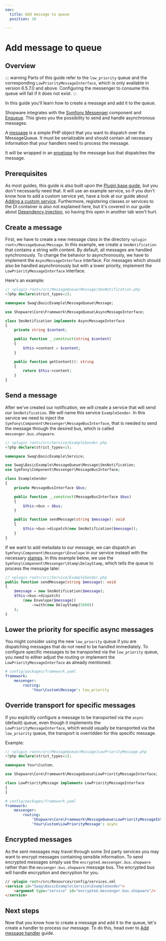```yaml
---
nav:
  title: Add message to queue
  position: 10

---
```


# Add message to queue

## Overview

::: warning
Parts of this guide refer to the `low_priority` queue and the corresponding `LowPriorityMessageInterface`, which is only available in version 6.5.7.0 and above. Configuring the messenger to consume this queue will fail if it does not exist.
:::

In this guide you'll learn how to create a message and add it to the queue.

Shopware integrates with the [Symfony Messenger](https://symfony.com/doc/current/components/messenger.html) component and [Enqueue](https://enqueue.forma-pro.com/). This gives you the possibility to send and handle asynchronous messages.

A [message](https://symfony.com/doc/current/messenger.html#creating-a-message-handler) is a simple PHP object that you want to dispatch over the MessageQueue. It must be serializable and should contain all necessary information that your handlers need to process the message.

It will be wrapped in an [envelope](https://symfony.com/doc/current/components/messenger.html#adding-metadata-to-messages-envelopes) by the message bus that dispatches the message.

## Prerequisites

As most guides, this guide is also built upon the [Plugin base guide](../../plugin-base-guide), but you don't necessarily need that. It will use an example service, so if you don't know how to add a custom service yet, have a look at our guide about [Adding a custom service](../../plugin-fundamentals/add-custom-service). Furthermore, registering classes or services to the DI container is also not explained here, but it's covered in our guide about [Dependency injection](../../plugin-fundamentals/dependency-injection), so having this open in another tab won't hurt.

## Create a message

First, we have to create a new message class in the directory `<plugin root>/MessageQueue/Message`. In this example, we create a `SmsNotification` that contains a string with content. By default, all messages are handled synchronously. To change the behavior to asynchronously, we have to implement the `AsyncMessageInterface` interface. For messages which should also be handled asynchronously but with a lower priority, implement the `LowPriorityMessageInterface` interface.

Here's an example:

```php
// <plugin root>/src/MessageQueue/Message/SmsNotification.php
<?php declare(strict_types=1);

namespace Swag\BasicExample\MessageQueue\Message;

use Shopware\Core\Framework\MessageQueue\AsyncMessageInterface;

class SmsNotification implements AsyncMessageInterface
{
    private string $content;

    public function __construct(string $content)
    {
        $this->content = $content;
    }

    public function getContent(): string
    {
        return $this->content;
    }
}
```

## Send a message

After we've created our notification, we will create a service that will send our `SmsNotification`. We will name this service `ExampleSender`. In this service we need to inject the `Symfony\Component\Messenger\MessageBusInterface`, that is needed to send the message through the desired bus, which is called `messenger.bus.shopware`.

```php
// <plugin root>/src/Service/ExampleSender.php
<?php declare(strict_types=1);

namespace Swag\BasicExample\Service;

use Swag\BasicExample\MessageQueue\Message\SmsNotification;
use Symfony\Component\Messenger\MessageBusInterface;

class ExampleSender
{
    private MessageBusInterface $bus;

    public function __construct(MessageBusInterface $bus)
    {
        $this->bus = $bus;
    }

    public function sendMessage(string $message): void
    {
        $this->bus->dispatch(new SmsNotification($message));
    }
}
```

If we want to add metadata to our message, we can dispatch an `Symfony\Component\Messenger\Envelope` in our service instead with the necessary [stamps](https://symfony.com/doc/current/components/messenger.html#adding-metadata-to-messages-envelopes). In this example below, we use the `Symfony\Component\Messenger\Stamp\DelayStamp`, which tells the queue to process the message later.

```php
// <plugin root>/src/Service/ExampleSender.php
public function sendMessage(string $message): void
{
    $message = new SmsNotification($message);
    $this->bus->dispatch(
        (new Envelope($message))
            ->with(new DelayStamp(5000))
    );
}
```

## Lower the priority for specific async messages

You might consider using the new `low_priority` queue if you are dispatching messages that do not need to be handled immediately. To configure specific messages to be transported via the `low_priority` queue, you need to either adjust the routing or implement the `LowPriorityMessageInterface` as already mentioned:

```yaml
# config/packages/framework.yaml
framework:
    messenger:
        routing:
            'Your\Custom\Message': low_priority
```

## Override transport for specific messages

If you explicitly configure a message to be transported via the `async` (default) queue, even though it implements the `LowPriorityMessageInterface`, which would usually be transported via the `low_priority` queue, the transport is overridden for this specific message.

Example:
```php
// <plugin root>/src/MessageQueue/Message/LowPriorityMessage.php
<?php declare(strict_types=1);

namespace Your\Custom;

use Shopware\Core\Framework\MessageQueue\LowPriorityMessageInterface;

class LowPriorityMessage implements LowPriorityMessageInterface
{
}
```

```yaml
# config/packages/framework.yaml
framework:
    messenger:
        routing:
            'Shopware\Core\Framework\MessageQueue\LowPriorityMessageInterface': low_priority
            'Your\Custom\LowPriorityMessage': async
```

## Encrypted messages

As the sent messages may travel through some 3rd party services you may want to encrypt messages containing sensible information. To send encrypted messages simply use the `encrypted.messenger.bus.shopware` rather than the `messenger.bus.shopware` message bus. The encrypted bus will handle encryption and decryption for you.

```html
// <plugin root>/src/Resources/config/services.xml
<service id="Swag\BasicExample\Service\ExampleSender">
    <argument type="service" id="encrypted.messenger.bus.shopware"/>
</service>
```

## Next steps

Now that you know how to create a message and add it to the queue, let's create a handler to process our message. To do this, head over to [Add message handler](add-message-handler) guide.
